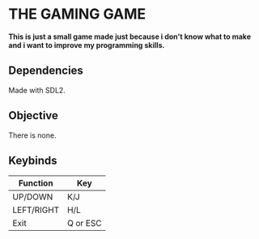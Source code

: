 # THE GAMING GAME
**This is just a small game made just because i don't know what to
make and i want to improve my programming skills.**

## Dependencies
Made with SDL2.

## Objective
There is none.

## Keybinds
| Function          | Key               |
|-------------------|-------------------|
| UP/DOWN           | K/J               |
| LEFT/RIGHT        | H/L               |
| Exit              | Q or ESC          |
